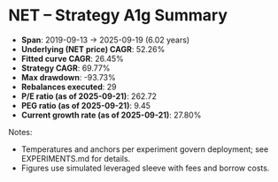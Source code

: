 # NET – Strategy A1g Summary

- **Span**: 2019-09-13 → 2025-09-19 (6.02 years)
- **Underlying (NET price) CAGR**: 52.26%
- **Fitted curve CAGR**: 26.45%
- **Strategy CAGR**: 69.77%
- **Max drawdown**: -93.73%
- **Rebalances executed**: 29
- **P/E ratio (as of 2025-09-21)**: 262.72
- **PEG ratio (as of 2025-09-21)**: 9.45
- **Current growth rate (as of 2025-09-21)**: 27.80%

Notes:

- Temperatures and anchors per experiment govern deployment; see EXPERIMENTS.md for details.
- Figures use simulated leveraged sleeve with fees and borrow costs.

